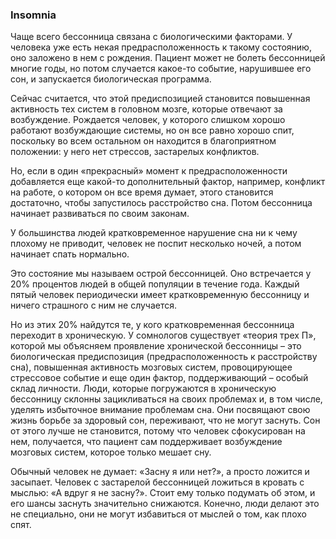 ### Insomnia
 Чаще всего бессонница связана с биологическими факторами. У человека уже есть некая предрасположенность к такому состоянию, оно заложено в нем с рождения. Пациент может не болеть бессонницей многие годы, но потом случается какое-то событие, нарушившее его сон, и запускается биологическая программа. 

Сейчас считается, что этой предиспозицией становится повышенная активность тех систем в головном мозге, которые отвечают за возбуждение. Рождается человек, у которого слишком хорошо работают возбуждающие системы, но он все равно хорошо спит, поскольку во всем остальном он находится в благоприятном положении: у него нет стрессов, застарелых конфликтов. 

Но, если в один «прекрасный» момент к предрасположенности добавляется еще какой-то дополнительный фактор, например, конфликт на работе, о котором он все время думает, этого становится достаточно, чтобы запустилось расстройство сна. Потом бессонница начинает развиваться по своим законам.

У большинства людей кратковременное нарушение сна ни к чему плохому не приводит, человек не поспит несколько ночей, а потом начинает спать нормально.

Это состояние мы называем острой бессонницей. Оно встречается у 20% процентов людей в общей популяции в течение года. Каждый пятый человек периодически имеет кратковременную бессонницу и ничего страшного с ним не случается. 

Но из этих 20% найдутся те, у кого кратковременная бессонница переходит в хроническую. У сомнологов существует «теория трех П», которой мы объясняем проявление хронической бессонницы – это биологическая предиспозиция (предрасположенность к расстройству сна), повышенная активность мозговых систем, провоцирующее стрессовое событие и еще один фактор, поддерживающий – особый склад личности. Люди, которые погружаются в хроническую бессонницу склонны зацикливаться на своих проблемах и, в том числе, уделять избыточное внимание проблемам сна. Они посвящают свою жизнь борьбе за здоровый сон, переживают, что не могут заснуть. Сон от этого лучше не становится, потому что человек сфокусирован на нем, получается, что пациент сам поддерживает возбуждение мозговых систем, которое только мешает сну.

Обычный человек не думает: «Засну я или нет?», а просто ложится и засыпает. Человек с застарелой бессонницей ложиться в кровать с мыслью: «А вдруг я не засну?». Стоит ему только подумать об этом, и его шансы заснуть значительно снижаются. Конечно, люди делают это не специально, они не могут избавиться от мыслей о том, как плохо спят. 
